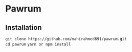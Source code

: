 # Pawrum

## Installation

```git clone https://github.com/mahirahmed691/pawrum.git```
</br>
```cd pawrum```
```yarn or npm install```


